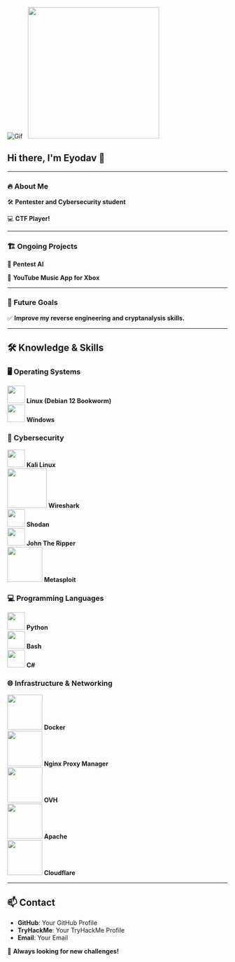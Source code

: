 ![Gif](https://media1.giphy.com/media/v1.Y2lkPTc5MGI3NjExbHlhcGt2MGZyNGU3bnNhandrOGg1bzhtbWdoenQ2dHdzY29rbHNraCZlcD12MV9pbnRlcm5hbF9naWZfYnlfaWQmY3Q9Zw/EaEWuES5SDSpcnOlRt/giphy.gif) &nbsp; <img src="https://www.icegif.com/wp-content/uploads/2023/05/icegif-565.gif" width="300px">

## Hi there, I'm Eyodav 👋  

---

### 🔥 About Me  

🛠 **Pentester and Cybersecurity student**  

💻 **CTF Player!**  

---

### 🏗️ Ongoing Projects  

🚀 **Pentest AI**  

🎵 **YouTube Music App for Xbox**  

---

### 🎯 Future Goals  

✅ **Improve my reverse engineering and cryptanalysis skills.**  

---

## 🛠️ Knowledge & Skills  

### 🖥️ Operating Systems  
<img src="https://upload.wikimedia.org/wikipedia/commons/3/35/Tux.svg" width="40px"> **Linux (Debian 12 Bookworm)**  
<img src="https://upload.wikimedia.org/wikipedia/commons/3/3a/Windows_logo_-_2021.svg" width="40px"> **Windows**  

### 🔹 Cybersecurity  
<img src="https://upload.wikimedia.org/wikipedia/commons/a/a6/Logo-Kali.png" width="40px"> **Kali Linux**  
<img src="https://www.logo.wine/a/logo/Wireshark/Wireshark-Logo.wine.svg" width="90px"> **Wireshark**  
<img src="https://seeklogo.com/images/S/shodan-logo-48B6AAFF09-seeklogo.com.png" width="40px"> **Shodan**  
<img src="https://www.openwall.com/john/generic-john-logo.png" width="40px"> **John The Ripper**  
<img src="https://upload.wikimedia.org/wikipedia/commons/thumb/5/5c/Metasploit_logo_and_wordmark.svg/512px-Metasploit_logo_and_wordmark.svg.png" width="80px"> **Metasploit**  

### 💻 Programming Languages  
<img src="https://cdn.jsdelivr.net/gh/devicons/devicon/icons/python/python-original.svg" width="40px"> **Python**  
<img src="https://upload.wikimedia.org/wikipedia/commons/8/82/Gnu-bash-logo.svg" width="40px"> **Bash**  
<img src="https://upload.wikimedia.org/wikipedia/commons/4/4f/Csharp_Logo.png" width="40px"> **C#**  

### 🌐 Infrastructure & Networking  
<img src="https://upload.wikimedia.org/wikipedia/commons/7/79/Docker_%28container_engine%29_logo.png" width="80px"> **Docker**  
<img src="https://upload.wikimedia.org/wikipedia/commons/thumb/c/c5/Nginx_logo.svg/512px-Nginx_logo.svg.png" width="80px"> **Nginx Proxy Manager**  
<img src="https://upload.wikimedia.org/wikipedia/commons/thumb/8/80/OVH_Logo.svg/1024px-OVH_Logo.svg.png" width="80px"> **OVH**  
<img src="https://upload.wikimedia.org/wikipedia/commons/thumb/5/5a/Apache_HTTP_server_logo_%282019-present%29.svg/512px-Apache_HTTP_server_logo_%282019-present%29.svg.png" width="80px"> **Apache**  
<img src="https://upload.wikimedia.org/wikipedia/commons/thumb/5/5f/Cloudflare_Logo.png/512px-Cloudflare_Logo.png" width="80px"> **Cloudflare**  

---

## 📫 Contact  

- **GitHub**: Your GitHub Profile  
- **TryHackMe**: Your TryHackMe Profile  
- **Email**: Your Email  

🚀 **Always looking for new challenges!**  

